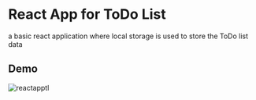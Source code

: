 # React App for ToDo List
a basic react application where local storage is used to store the ToDo list data

## Demo
![reactapptl](https://user-images.githubusercontent.com/66320171/123749320-eca68580-d8d2-11eb-9398-b295be091bb9.gif)
